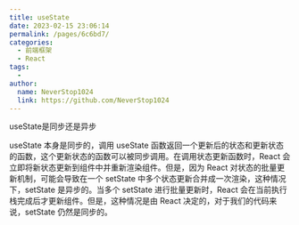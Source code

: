 ```yaml
---
title: useState
date: 2023-02-15 23:06:14
permalink: /pages/6c6bd7/
categories:
  - 前端框架
  - React
tags:
  - 
author: 
  name: NeverStop1024
  link: https://github.com/NeverStop1024
---
```

useState是同步还是异步

useState 本身是同步的，调用 useState 函数返回一个更新后的状态和更新状态的函数，这个更新状态的函数可以被同步调用。在调用状态更新函数时，React 会立即将新状态更新到组件中并重新渲染组件。但是，因为 React 对状态的批量更新机制，可能会导致在一个 setState 中多个状态更新合并成一次渲染，这种情况下，setState 是异步的。当多个 setState 进行批量更新时，React 会在当前执行栈完成后才更新组件。但是，这种情况是由 React 决定的，对于我们的代码来说，setState 仍然是同步的。



